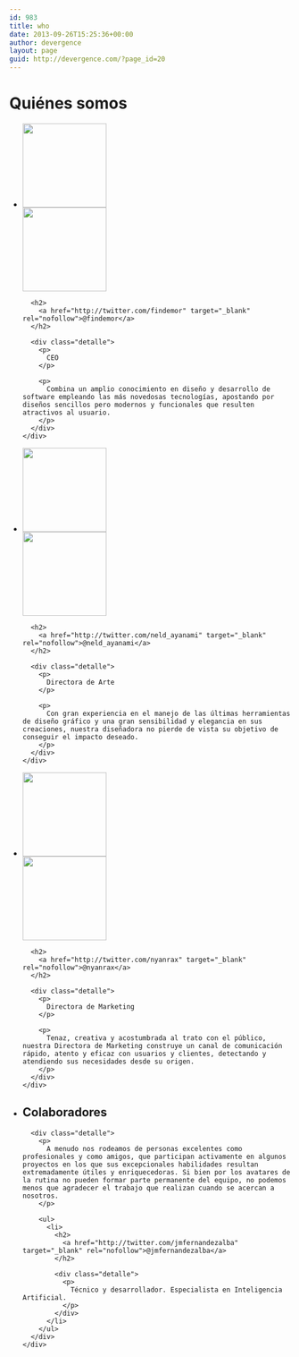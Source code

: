 ```yaml
---
id: 983
title: who
date: 2013-09-26T15:25:36+00:00
author: devergence
layout: page
guid: http://devergence.com/?page_id=20
---
```

# Quiénes somos

<ul id="abouts">
  <li class="one clear">
    <img class="alignnone size-thumbnail wp-image-351" title="about_findemor_devergence" alt="" src="http://devergence.com/wp-content/uploads/2013/02/about_findemor_devergence1-150x150.png" width="150" height="150" /> <div id="highlight-info">
      <img class="alignnone size-thumbnail wp-image-381" title="qr_findemor_devergence" alt="" src="http://devergence.com/wp-content/uploads/2013/02/qr_findemor_devergence1-150x150.png" width="150" height="150" srcset="http://devergence.com/wp-content/uploads/2013/02/qr_findemor_devergence1-150x150.png 150w, http://devergence.com/wp-content/uploads/2013/02/qr_findemor_devergence1.png 276w" sizes="(max-width: 150px) 100vw, 150px" /></p> 
      
      <h2>
        <a href="http://twitter.com/findemor" target="_blank" rel="nofollow">@findemor</a>
      </h2>
      
      <div class="detalle">
        <p>
          CEO
        </p>
        
        <p>
          Combina un amplio conocimiento en diseño y desarrollo de software empleando las más novedosas tecnologías, apostando por diseños sencillos pero modernos y funcionales que resulten atractivos al usuario.
        </p>
      </div>
    </div>
  </li>
  
  <li class="one clear">
    <img class="alignnone size-thumbnail wp-image-361" title="about_n_ayanami_devergence" alt="" src="http://devergence.com/wp-content/uploads/2013/02/about_n_ayanami_devergence1-150x150.png" width="150" height="150" /> <div id="highlight-info">
      <img class="alignnone size-thumbnail wp-image-391" title="qr_n_ayanami_devergence" alt="" src="http://devergence.com/wp-content/uploads/2013/02/qr_n_ayanami_devergence1-150x150.png" width="150" height="150" srcset="http://devergence.com/wp-content/uploads/2013/02/qr_n_ayanami_devergence1-150x150.png 150w, http://devergence.com/wp-content/uploads/2013/02/qr_n_ayanami_devergence1.png 276w" sizes="(max-width: 150px) 100vw, 150px" /></p> 
      
      <h2>
        <a href="http://twitter.com/neld_ayanami" target="_blank" rel="nofollow">@neld_ayanami</a>
      </h2>
      
      <div class="detalle">
        <p>
          Directora de Arte
        </p>
        
        <p>
          Con gran experiencia en el manejo de las últimas herramientas de diseño gráfico y una gran sensibilidad y elegancia en sus creaciones, nuestra diseñadora no pierde de vista su objetivo de conseguir el impacto deseado.
        </p>
      </div>
    </div>
  </li>
  
  <li class="one clear" style="display: none;">
    <img alt="jmfernandezalba photo" src="http://www.devergence.com/resources/images/about/about_jmfernandezalba_devergence.png" /> <div id="highlight-info">
      <p>
        <img alt="jmfernandezalba devergence qr" src="http://www.devergence.com/resources/images/about/qr_jmfernandezalba_devergence.png" />
      </p>
      
      <h2>
        <a href="http://twitter.com/jmfernandezalba" target="_blank" rel="nofollow">@jmfernandezalba</a>
      </h2>
      
      <div class="detalle">
        <p>
          Director Técnico
        </p>
        
        <p>
          Su experiencia, obtenida a través de un Máster en Investigación en Informática de Sistemas Inteligentes, le convierte en un profesional de especial relevancia en el desarrollo de nuevos productos.
        </p>
      </div>
    </div>
  </li>
  
  <li class="one clear">
    <img class="alignnone size-thumbnail wp-image-371" title="about_nyanrax_devergence" alt="" src="http://devergence.com/wp-content/uploads/2013/02/about_nyanrax_devergence1-150x150.png" width="150" height="150" srcset="http://devergence.com/wp-content/uploads/2013/02/about_nyanrax_devergence1-150x150.png 150w, http://devergence.com/wp-content/uploads/2013/02/about_nyanrax_devergence1-300x300.png 300w, http://devergence.com/wp-content/uploads/2013/02/about_nyanrax_devergence1.png 500w" sizes="(max-width: 150px) 100vw, 150px" /> <div id="highlight-info">
      <img class="alignnone size-thumbnail wp-image-401" title="qr_nyanrax_devergence" alt="" src="http://devergence.com/wp-content/uploads/2013/02/qr_nyanrax_devergence1-150x150.png" width="150" height="150" srcset="http://devergence.com/wp-content/uploads/2013/02/qr_nyanrax_devergence1-150x150.png 150w, http://devergence.com/wp-content/uploads/2013/02/qr_nyanrax_devergence1.png 276w" sizes="(max-width: 150px) 100vw, 150px" /></p> 
      
      <h2>
        <a href="http://twitter.com/nyanrax" target="_blank" rel="nofollow">@nyanrax</a>
      </h2>
      
      <div class="detalle">
        <p>
          Directora de Marketing
        </p>
        
        <p>
          Tenaz, creativa y acostumbrada al trato con el público, nuestra Directora de Marketing construye un canal de comunicación rápido, atento y eficaz con usuarios y clientes, detectando y atendiendo sus necesidades desde su origen.
        </p>
      </div>
    </div>
  </li>
  
  <li class="one clear">
    <div id="highlight-info">
      <h2>
        Colaboradores
      </h2>
      
      <div class="detalle">
        <p>
          A menudo nos rodeamos de personas excelentes como profesionales y como amigos, que participan activamente en algunos proyectos en los que sus excepcionales habilidades resultan extremadamente útiles y enriquecedoras. Si bien por los avatares de la rutina no pueden formar parte permanente del equipo, no podemos menos que agradecer el trabajo que realizan cuando se acercan a nosotros.
        </p>
        
        <ul>
          <li>
            <h2>
              <a href="http://twitter.com/jmfernandezalba" target="_blank" rel="nofollow">@jmfernandezalba</a>
            </h2>
            
            <div class="detalle">
              <p>
                Técnico y desarrollador. Especialista en Inteligencia Artificial.
              </p>
            </div>
          </li>
        </ul>
      </div>
    </div>
  </li>
</ul>